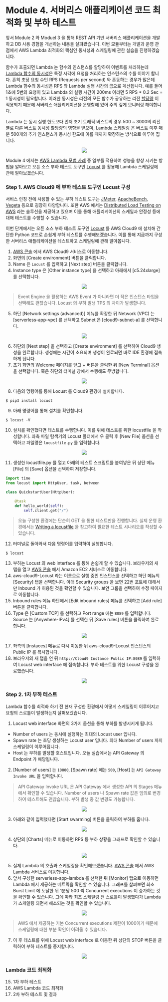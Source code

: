 # Module 4. 서버리스 애플리케이션 코드 최적화 및 부하 테스트
앞서 Module 2 와 Moduel 3 을 통해 REST API 기반 서버리스 애플리케이션을 개발하고 DB 사용 경험을 개선하는 내용을 살펴봤습니다. 이번 모듈부터는 개발과 운영 관점에서 AWS Lambda 최적화의 핵심인 동시성과 스케일링에 관한 실습을 진행하겠습니다.

함수가 호출되면 Lambda 는 함수의 인스턴스를 할당하여 이벤트를 처리하는데  [Lambda 함수의 동시성](https://docs.aws.amazon.com/lambda/latest/dg/configuration-concurrency.html)은 특정 시각에 요청을 처리하는 인스턴스의 수를 이야기 합니다. 흔히 초당 요청 수인 RPS (Requests per second) 와 혼동하는 경우가 많은데 Lambda 함수의 동시성은 RPS 와 Lambda 실행 시간의 곱으로 계산됩니다. 예를 들어 1초에 5번의 요청이 있고 Lambda 의 실행 시간이 200ms 이라면 5 RPS * 0.2 Sec = 1 동시성이 필요합니다. 이러한 동시성은 리전의 모든 함수가 공유하는 리전 [할당량](https://docs.aws.amazon.com/lambda/latest/dg/gettingstarted-limits.html) 이 적용되기 때문에 서버리스 애플리케이션을 운영함에 있어 주의 깊게 모니터링 해야합니다.

Lambda 는 동시 실행 한도보다 먼저 초기 트래픽 버스트의 경우 500 ~ 3000의 리전 별로 다른 버스트 동시성 할당량의 영향을 받으며, [Lambda 스케일링](https://docs.aws.amazon.com/lambda/latest/dg/invocation-scaling.html) 은 버스트 이후 매분 500개의 추가 인스턴스가 동시성 한도에 이를 때까지 확장하는 방식으로 이루어 집니다.

<div align="center"><img src="https://github.com/aws-samples/aws-games-sa-kr/blob/main/contributor/anhyobin/optimize-serverless-application-on-aws/module4/img/features-scaling.png"></img></div>

Module 4 에서는 [AWS Lambda 모범 사례](https://docs.aws.amazon.com/lambda/latest/dg/best-practices.html) 중 일부를 적용하여 성능을 향상 시키는 방법을 알아보고 오픈 소스 부하 테스트 도구인 [Locust](https://locust.io/) 를 활용해 Lambda 스케일링에 관해 알아보겠습니다.

### Step 1. AWS Cloud9 에 부하 테스트 도구인 Locust 구성
서비스 런칭 전에 사용할 수 있는 부하 테스트 도구는 [JMeter](http://jmeter.apache.org/), [ApacheBench](https://httpd.apache.org/docs/2.4/programs/ab.html), [Vegeta](https://github.com/tsenart/vegeta) 등으로 굉장히 다양합니다. 또한 AWS 에서는 [Distributed Load Testing on AWS](https://aws.amazon.com/solutions/implementations/distributed-load-testing-on-aws/) 라는 솔루션을 제공하고 있으며 이를 통해 애플리케이션의 스케일과 안정성 등에 대해 테스트를 수행할 수 있습니다.

이번 단계에서는 오픈 소스 부하 테스트 도구인 [Locust](https://locust.io/) 를 AWS Cloud9 에 설치해 간단한 Python 코드로 손쉽게 부하 테스트를 수행해보겠습니다. 이를 통해 지금까지 구성한 서버리스 애플리케이션을 테스트하고 스케일링에 관해 알아봅니다.

1. [AWS 콘솔](https://console.aws.amazon.com/) 에서 AWS Cloud9 서비스로 이동합니다.
2. 화면의 [Create environment] 버튼을 클릭합니다.
3. Name 은 `Locust` 를 입력하고 [Next step] 버튼을 클릭합니다.
4. Instance type 은 [Other instance type] 을 선택하고 아래에서 [c5.24xlarge] 를 선택합니다. 

<div align="center"><img src="https://github.com/aws-samples/aws-games-sa-kr/blob/main/contributor/anhyobin/optimize-serverless-application-on-aws/module4/img/1.png"></img></div>

> Event Engine 을 활용하는 AWS Event 가 아니라면 더 작은 인스턴스 타입을 선택해도 괜찮습니다. Locust 의 부하 발생 TPS 의 차이가 발생합니다.

5. 하단 [Network settings (advanced)] 메뉴를 확장한 뒤 Network (VPC) 는 [serverless-app-vpc] 를 선택하고 Subnet 은 [cloud9-subnet-a] 를 선택합니다.

<div align="center"><img src="https://github.com/aws-samples/aws-games-sa-kr/blob/main/contributor/anhyobin/optimize-serverless-application-on-aws/module4/img/2.png"></img></div>

6. 하단의 [Next step] 을 선택하고 [Create environment] 를 선택하여 Cloud9 생성을 완료합니다. 생성에는 시간이 소요되며 생성이 완료되면 바로 IDE 환경에 접속하게 됩니다.
7. 초기 화면의 Welcome 페이지를 닫고 + 버튼을 클릭한 뒤 [New Terminal] 옵션을 선택합니다. 혹은 하단의 터미널 창에서 수행해도 무방합니다.

<div align="center"><img src="https://github.com/aws-samples/aws-games-sa-kr/blob/main/contributor/anhyobin/optimize-serverless-application-on-aws/module4/img/3.png"></img></div>

8. 다음의 명령어를 통해 Locust 를 Cloud9 환경에 설치합니다.

```
$ pip3 install locust
```

9. 아래 명령어를 통해 설치를 확인합니다.

```
$ locust -V
```

10. 설치를 확인했다면 테스트를 수행합니다. 이를 위해 테스트를 위한 locustfile 을 작성합니다. 좌측 파일 탐색기의 Locust 폴더에서 우 클릭 후 [New File] 옵션을 선택하고 파일명은 ```locustfile.py``` 를 입력합니다.

<div align="center"><img src="https://github.com/aws-samples/aws-games-sa-kr/blob/main/contributor/anhyobin/optimize-serverless-application-on-aws/module4/img/4.png"></img></div>

11. 생성한 locustfile.py 를 열고 아래의 테스트 스크립트를 붙여넣은 뒤 상단 메뉴 [File] 의 [Save] 옵션을 선택하여 저장합니다.

```Python
import time
from locust import HttpUser, task, between

class QuickstartUser(HttpUser):

    @task
    def hello_world(self):
        self.client.get("/")
```

> 오늘 구성한 환경에는 단순히 GET 을 통한 테스트만을 진행합니다. 실제 운영 환경에서는 [Writing a locustfile](https://docs.locust.io/en/stable/writing-a-locustfile.html) 을 참고하여 필요한 테스트 시나리오를 작성할 수 있습니다.

12. 터미널로 돌아와서 다음 명령어를 입력하여 실행합니다.

```
$ locust
```

13. 부하는 Locust 의 web interface 를 통해 손쉽게 할 수 있습니다. 브라우저의 새 탭을 열고 [AWS 콘솔](https://console.aws.amazon.com/) 에서 Amazon EC2 서비스로 이동합니다.
14. aws-cloud9-Locust 라는 이름으로 실행 중인 인스턴스를 선택하고 하단 메뉴의 [Security] 탭을 선택합니다. 아래 Security groups 을 보면 22번 포트에 대해서만 Inbound 가 허용된 것을 확인할 수 있습니다. 보안 그룹을 선택하여 수정 페이지로 이동합니다.
15. Inbound rules 메뉴 하단에서 [Edit inbound rules] 메뉴를 선택하고 [Add rule] 버튼을 클릭합니다.
16. Type 은 [Custom TCP] 를 선택하고 Port range 에는 ```8089``` 를 입력합니다. Source 는 [Anywhere-IPv4] 를 선택한 뒤 [Save rules] 버튼을 클릭하여 완료합니다.

<div align="center"><img src="https://github.com/aws-samples/aws-games-sa-kr/blob/main/contributor/anhyobin/optimize-serverless-application-on-aws/module4/img/5.png"></img></div>

17. 좌측의 [Instaces] 메뉴로 다시 이동한 뒤 aws-cloud9-Locust 인스턴스의 Public IP 를 복사합니다.
18. 브라우저의 새 탭을 연 뒤 ```http://Cloud9 Instance Public IP:8089``` 를 입력하여 Locust web interface 에 접속합니다. 부하 테스트를 위한 Locust 구성을 완료했습니다.

<div align="center"><img src="https://github.com/aws-samples/aws-games-sa-kr/blob/main/contributor/anhyobin/optimize-serverless-application-on-aws/module4/img/6.png"></img></div>

### Step 2. 1차 부하 테스트

Lambda 함수를 최적화 하기 전 현재 구성한 환경에서 어떻게 스케일링이 이루어지고 요청의 스로틀이 발생하는지 살펴보겠습니다.

1. Locust web interface 화면의 3가지 옵션을 통해 부하를 발생시키게 됩니다.

- Number of users 는 동시에 실행하는 최대의 Locust user 입니다.
- Spawn rate 는 초당 생성하는 Locust user 입니다. 최대 Number of users 까지 스케일링이 이루어집니다.
- Host 는 부하를 발생할 호스트입니다. 오늘 실습에서는 API Gateway 의 Endpoint 가 해당됩니다.

2. [Number of users] 는 ```10000```, [Spawn rate] 에는 ```500```, [Host] 는 ```API Gateway Invoke URL``` 을 입력합니다.

> API Gateway Invoke URL 은 API Gateway 에서 생성한 API 의 Stages 메뉴에서 확인할 수 있습니다.
> Number of users 나 Spawn rate 값은 임의로 변경하여 테스트해도 괜찮습니다. 부하 발생 중 값 변경도 가능합니다.

<div align="center"><img src="https://github.com/aws-samples/aws-games-sa-kr/blob/main/contributor/anhyobin/optimize-serverless-application-on-aws/module4/img/7.png"></img></div>

3. 아래와 같이 입력했다면 [Start swarming] 버튼을 클릭하여 부하를 줍니다.

<div align="center"><img src="https://github.com/aws-samples/aws-games-sa-kr/blob/main/contributor/anhyobin/optimize-serverless-application-on-aws/module4/img/8.png"></img></div>

4. 상단의 [Charts] 메뉴로 이동하면 RPS 등 부하 상황을 그래프로 확인할 수 있습니다.

<div align="center"><img src="https://github.com/aws-samples/aws-games-sa-kr/blob/main/contributor/anhyobin/optimize-serverless-application-on-aws/module4/img/9.png"></img></div>

5. 실제 Lambda 의 호출과 스케일링을 확인해보겠습니다. [AWS 콘솔](https://console.aws.amazon.com/) 에서 AWS Lambda 서비스로 이동합니다.
6. 앞서 구성한 serverless-app-lambda 를 선택한 뒤 [Monitor] 탭으로 이동하면 Lambda 에서 제공하는 메트릭을 확인할 수 있습니다. 그래프를 살펴보면 최초 Burst Limit 에 도달한 뒤 1분당 500 씩 Concurrent executions 이 증가하는 것을 확인할 수 있습니다. 그에 따라 최초 스케일링 전 스로틀이 발생했다가 Lambda 가 스케일링 되면서 해소되는 것을 확인할 수 있습니다.

<div align="center"><img src="https://github.com/aws-samples/aws-games-sa-kr/blob/main/contributor/anhyobin/optimize-serverless-application-on-aws/module4/img/10.png"></img></div>

> AWS 에서 제공하는 기본 Concurrent executions 제한이 1000이기 때문에 스케일링에 대한 부분 확인이 어려울 수 있습니다. 

7. 이 후 테스트를 위해 Locust web interface 로 이동한 뒤 상단의 STOP 버튼을 클릭하여 부하 테스트를 중지합니다.

<div align="center"><img src="https://github.com/aws-samples/aws-games-sa-kr/blob/main/contributor/anhyobin/optimize-serverless-application-on-aws/module4/img/11.png"></img></div>

### Lambda 코드 최적화

15. 1차 부하 테스트
16. AWS Lambda 코드 최적화
17. 2차 부하 테스트 및 결과 
